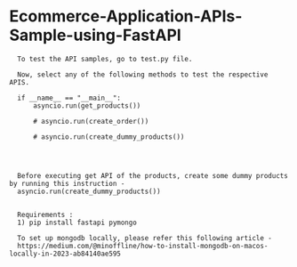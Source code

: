 # Ecommerce-Application-APIs-Sample-using-FastAPI

      To test the API samples, go to test.py file.

      Now, select any of the following methods to test the respective APIS.
      
      if __name__ == "__main__":
          asyncio.run(get_products())

          # asyncio.run(create_order())

          # asyncio.run(create_dummy_products())




      Before executing get API of the products, create some dummy products by running this instruction - 
      asyncio.run(create_dummy_products()) 


      Requirements : 
      1) pip install fastapi pymongo

      To set up mongodb locally, please refer this following article -
      https://medium.com/@minoffline/how-to-install-mongodb-on-macos-locally-in-2023-ab84140ae595
